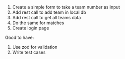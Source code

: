 1. Create a simple form to take a team number as input
2. Add rest call to add team in local db
3. Add rest call to get all teams data
4. Do the same for matches
5. Create login page

Good to have:
1. Use zod for validation
2. Write test cases